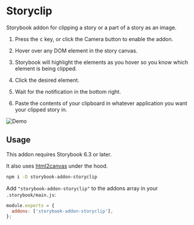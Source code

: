 # Storyclip

Storybook addon for clipping a story or a part of a story as an image.

1. Press the <kbd>c</kbd> key, or click the Camera button to enable the addon.

2. Hover over any DOM element in the story canvas.

3. Storybook will highlight the elements as you hover so you know which element is being clipped.

4. Click the desired element.

5. Wait for the notification in the bottom right.

6. Paste the contents of your clipboard in whatever application you want your clipped story in.

![Demo](demo.gif)

## Usage

This addon requires Storybook 6.3 or later. 

It also uses [html2canvas](https://github.com/niklasvh/html2canvas) under the hood.

```sh
npm i -D storybook-addon-storyclip
```

Add `"storybook-addon-storyclip"` to the addons array in your `.storybook/main.js`:

```js
module.exports = {
  addons: ['storybook-addon-storyclip'],
};
```
